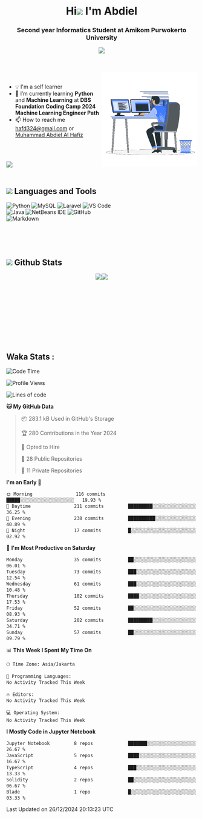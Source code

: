 
<h1 align="center"><b>Hi<img src="https://media.giphy.com/media/hvRJCLFzcasrR4ia7z/giphy.gif" width="35"> I'm Abdiel </b></h1>

<h3 align="center"> Second year Informatics Student at Amikom Purwokerto University </h3>

<div align='center'>
	
![](https://komarev.com/ghpvc/?username=dlzcods&style=for-the-badge)
	
</div>
<br>

<picture> <img align="right" src="https://github.com/0xAbdulKhalid/0xAbdulKhalid/raw/main/assets/mdImages/Right_Side.gif" width = 250px></picture>

<br>

- 💡 I'm a self learner
- 🌱 I’m currently learning **Python** and **Machine Learning** at **DBS Foundation Coding Camp 2024 Machine Learning Engineer Path**
- 📫 How to reach me [hafd324@gmail.com](mailto:hafd324d@gmail.com) or [Muhammad Abdiel Al Hafiz](https://www.linkedin.com/in/muhammad-abdiel-al-hafiz)

<br><br>

<img src="https://user-images.githubusercontent.com/73097560/115834477-dbab4500-a447-11eb-908a-139a6edaec5c.gif"><br><br>

## <img src="https://media2.giphy.com/media/QssGEmpkyEOhBCb7e1/giphy.gif?cid=ecf05e47a0n3gi1bfqntqmob8g9aid1oyj2wr3ds3mg700bl&rid=giphy.gif" width ="25"><b> Languages and Tools</b>

![Python](https://img.shields.io/badge/Python%20-FFFFFF.svg?style=for-the-badge&logo=python&logoColor=blue)
![MySQL](https://img.shields.io/badge/MySQL-FFFFFF?style=for-the-badge&logo=mysql&logoColor=blue)
![Laravel](https://img.shields.io/badge/laravel-FFFFFF.svg?style=for-the-badge&logo=laravel&logoColor=blue)
![VS Code](https://img.shields.io/badge/VS%20Code-FFFFFF.svg?style=for-the-badge&logo=visual-studio-code&logoColor=blue)
<br>
![Java](https://img.shields.io/badge/Java-FFFFFF?style=for-the-badge&logo=openjdk&logoColor=blue)
![NetBeans IDE](https://img.shields.io/badge/NetBeans%20IDE-FFFFFF.svg?style=for-the-badge&logo=apache-netbeans-ide&logoColor=blue)
![GitHub](https://img.shields.io/badge/github-FFFFFF.svg?style=for-the-badge&logo=github&logoColor=blue)
<br>
![Markdown](https://img.shields.io/badge/markdown-FFFFFF.svg?style=for-the-badge&logo=markdown&logoColor=blue)

<br>
<br>
<br>


## <img src="https://media.giphy.com/media/iY8CRBdQXODJSCERIr/giphy.gif" width="35"><b> Github Stats </b>

<div  style="display: flex; flex-wrap: wrap; justify-content: center;">
   <img height="160em" src="https://github-readme-stats.vercel.app/api?username=dlzcods&show_icons=true&theme=default" />
   <img height="160em" src="https://github-readme-stats.vercel.app/api/top-langs/?username=dlzcods&layout=compact" />
</div>



<br>

## Waka Stats :

<!--START_SECTION:waka-->
![Code Time](http://img.shields.io/badge/Code%20Time-204%20hrs%2055%20mins-blue)

![Profile Views](http://img.shields.io/badge/Profile%20Views-0-blue)

![Lines of code](https://img.shields.io/badge/From%20Hello%20World%20I%27ve%20Written-2.7%20million%20lines%20of%20code-blue)

**🐱 My GitHub Data** 

> 📦 283.1 kB Used in GitHub's Storage 
 > 
> 🏆 280 Contributions in the Year 2024
 > 
> 💼 Opted to Hire
 > 
> 📜 28 Public Repositories 
 > 
> 🔑 11 Private Repositories 
 > 
**I'm an Early 🐤** 

```text
🌞 Morning                116 commits         █████░░░░░░░░░░░░░░░░░░░░   19.93 % 
🌆 Daytime                211 commits         █████████░░░░░░░░░░░░░░░░   36.25 % 
🌃 Evening                238 commits         ██████████░░░░░░░░░░░░░░░   40.89 % 
🌙 Night                  17 commits          █░░░░░░░░░░░░░░░░░░░░░░░░   02.92 % 
```
📅 **I'm Most Productive on Saturday** 

```text
Monday                   35 commits          ██░░░░░░░░░░░░░░░░░░░░░░░   06.01 % 
Tuesday                  73 commits          ███░░░░░░░░░░░░░░░░░░░░░░   12.54 % 
Wednesday                61 commits          ███░░░░░░░░░░░░░░░░░░░░░░   10.48 % 
Thursday                 102 commits         ████░░░░░░░░░░░░░░░░░░░░░   17.53 % 
Friday                   52 commits          ██░░░░░░░░░░░░░░░░░░░░░░░   08.93 % 
Saturday                 202 commits         █████████░░░░░░░░░░░░░░░░   34.71 % 
Sunday                   57 commits          ██░░░░░░░░░░░░░░░░░░░░░░░   09.79 % 
```


📊 **This Week I Spent My Time On** 

```text
🕑︎ Time Zone: Asia/Jakarta

💬 Programming Languages: 
No Activity Tracked This Week

🔥 Editors: 
No Activity Tracked This Week

💻 Operating System: 
No Activity Tracked This Week
```

**I Mostly Code in Jupyter Notebook** 

```text
Jupyter Notebook         8 repos             ███████░░░░░░░░░░░░░░░░░░   26.67 % 
JavaScript               5 repos             ████░░░░░░░░░░░░░░░░░░░░░   16.67 % 
TypeScript               4 repos             ███░░░░░░░░░░░░░░░░░░░░░░   13.33 % 
Solidity                 2 repos             ██░░░░░░░░░░░░░░░░░░░░░░░   06.67 % 
Blade                    1 repo              █░░░░░░░░░░░░░░░░░░░░░░░░   03.33 % 
```




 Last Updated on 26/12/2024 20:13:23 UTC
<!--END_SECTION:waka-->

<br>
<br>
